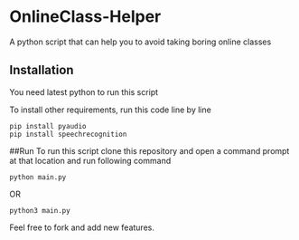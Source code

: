 # OnlineClass-Helper
A python script that can help you to avoid taking boring online classes

## Installation
You need latest python to run this script

To install other requirements, run this code line by line

```
pip install pyaudio
pip install speechrecognition
```

##Run
To run this script clone this repository and open a command prompt at that location and run following command

```
python main.py
```

OR

```
python3 main.py
```


Feel free to fork and add new features.
